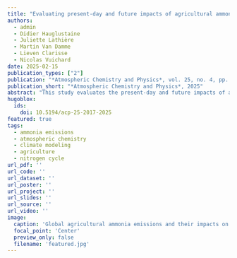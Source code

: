 ```yaml
---
title: "Evaluating present-day and future impacts of agricultural ammonia emissions on atmospheric chemistry and climate"
authors:
  - admin
  - Didier Hauglustaine
  - Juliette Lathière
  - Martin Van Damme
  - Lieven Clarisse
  - Nicolas Vuichard
date: 2025-02-15
publication_types: ["2"]
publication: "*Atmospheric Chemistry and Physics*, vol. 25, no. 4, pp. 2017-2046, 2025"
publication_short: "*Atmospheric Chemistry and Physics*, 2025"
abstract: "This study evaluates the present-day and future impacts of agricultural ammonia emissions on atmospheric chemistry and climate using comprehensive modeling approaches."
hugoblox:
  ids:
    doi: 10.5194/acp-25-2017-2025
featured: true
tags:
  - ammonia emissions
  - atmospheric chemistry
  - climate modeling
  - agriculture
  - nitrogen cycle
url_pdf: ''
url_code: ''
url_dataset: ''
url_poster: ''
url_project: ''
url_slides: ''
url_source: ''
url_video: ''
image:
  caption: 'Global agricultural ammonia emissions and their impacts on atmospheric chemistry and climate'
  focal_point: 'Center'
  preview_only: false
  filename: 'featured.jpg'
---
```

